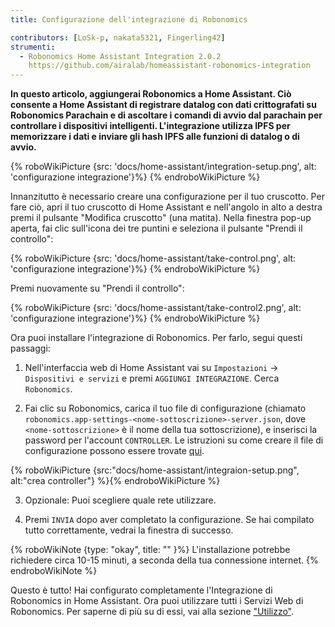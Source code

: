 ```yaml
---
title: Configurazione dell'integrazione di Robonomics

contributors: [LoSk-p, nakata5321, Fingerling42]
strumenti:
  - Robonomics Home Assistant Integration 2.0.2
    https://github.com/airalab/homeassistant-robonomics-integration
---
```


**In questo articolo, aggiungerai Robonomics a Home Assistant. Ciò consente a Home Assistant di registrare datalog con dati crittografati su Robonomics Parachain e di ascoltare i comandi di avvio dal parachain per controllare i dispositivi intelligenti. L'integrazione utilizza IPFS per memorizzare i dati e inviare gli hash IPFS alle funzioni di datalog o di avvio.**

{% roboWikiPicture {src: 'docs/home-assistant/integration-setup.png', alt: 'configurazione integrazione'}%} {% endroboWikiPicture %}

Innanzitutto è necessario creare una configurazione per il tuo cruscotto. Per fare ciò, apri il tuo cruscotto di Home Assistant e nell'angolo in alto a destra premi il pulsante "Modifica cruscotto" (una matita).
Nella finestra pop-up aperta, fai clic sull'icona dei tre puntini e seleziona il pulsante "Prendi il controllo":

{% roboWikiPicture {src: 'docs/home-assistant/take-control.png', alt: 'configurazione integrazione'}%} {% endroboWikiPicture %}

Premi nuovamente su "Prendi il controllo":

{% roboWikiPicture {src: 'docs/home-assistant/take-control2.png', alt: 'configurazione integrazione'}%} {% endroboWikiPicture %}

Ora puoi installare l'integrazione di Robonomics. Per farlo, segui questi passaggi:
 

1. Nell'interfaccia web di Home Assistant vai su `Impostazioni` -> `Dispositivi e servizi` e premi `AGGIUNGI INTEGRAZIONE`. Cerca `Robonomics`.

2. Fai clic su Robonomics, carica il tuo file di configurazione (chiamato `robonomics.app-settings-<nome-sottoscrizione>-server.json`, dove `<nome-sottoscrizione>` è il nome della tua sottoscrizione), e inserisci la password per l'account `CONTROLLER`. Le istruzioni su come creare il file di configurazione possono essere trovate [qui](/docs/sub-activate/?topic=smart-home#setup-your-subscription).

{% roboWikiPicture {src:"docs/home-assistant/integraion-setup.png", alt:"crea controller"} %}{% endroboWikiPicture %}

3. Opzionale: Puoi scegliere quale rete utilizzare.

4. Premi `INVIA` dopo aver completato la configurazione. Se hai compilato tutto correttamente, vedrai la finestra di successo. 

{% roboWikiNote {type: "okay", title: "" }%} L'installazione potrebbe richiedere circa 10-15 minuti, a seconda della tua connessione internet. {% endroboWikiNote %}

Questo è tutto! Hai configurato completamente l'Integrazione di Robonomics in Home Assistant. Ora puoi utilizzare tutti i Servizi Web di Robonomics. Per saperne di più su di essi, vai alla sezione ["Utilizzo"](/docs/add-user).